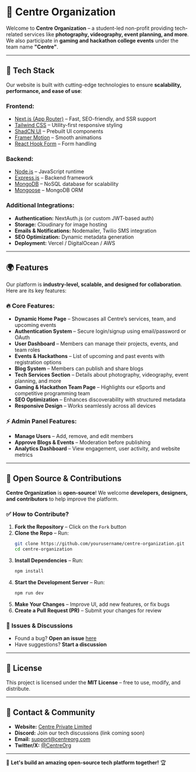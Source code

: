 # 🌟 Centre Organization

Welcome to **Centre Organization** – a student-led non-profit providing tech-related services like **photography, videography, event planning, and more**. We also participate in **gaming and hackathon college events** under the team name **"Centre"**.

---

## 🚀 Tech Stack
Our website is built with cutting-edge technologies to ensure **scalability, performance, and ease of use**:

### **Frontend:**
- [Next.js (App Router)](https://nextjs.org/) – Fast, SEO-friendly, and SSR support
- [Tailwind CSS](https://tailwindcss.com/) – Utility-first responsive styling
- [ShadCN UI](https://ui.shadcn.com/) – Prebuilt UI components
- [Framer Motion](https://www.framer.com/motion/) – Smooth animations
- [React Hook Form](https://react-hook-form.com/) – Form handling

### **Backend:**
- [Node.js](https://nodejs.org/) – JavaScript runtime
- [Express.js](https://expressjs.com/) – Backend framework
- [MongoDB](https://www.mongodb.com/) – NoSQL database for scalability
- [Mongoose](https://mongoosejs.com/) – MongoDB ORM

### **Additional Integrations:**
- **Authentication:** NextAuth.js (or custom JWT-based auth)
- **Storage:** Cloudinary for image hosting
- **Emails & Notifications:** Nodemailer, Twilio SMS integration
- **SEO Optimization:** Dynamic metadata generation
- **Deployment:** Vercel / DigitalOcean / AWS

---

## 🌍 Features
Our platform is **industry-level, scalable, and designed for collaboration**. Here are its key features:

### 🔥 **Core Features:**
- **Dynamic Home Page** – Showcases all Centre’s services, team, and upcoming events
- **Authentication System** – Secure login/signup using email/password or OAuth
- **User Dashboard** – Members can manage their projects, events, and team roles
- **Events & Hackathons** – List of upcoming and past events with registration options
- **Blog System** – Members can publish and share blogs
- **Tech Services Section** – Details about photography, videography, event planning, and more
- **Gaming & Hackathon Team Page** – Highlights our eSports and competitive programming team
- **SEO Optimization** – Enhances discoverability with structured metadata
- **Responsive Design** – Works seamlessly across all devices

### ⚡ **Admin Panel Features:**
- **Manage Users** – Add, remove, and edit members
- **Approve Blogs & Events** – Moderation before publishing
- **Analytics Dashboard** – View engagement, user activity, and website metrics

---

## 🎉 Open Source & Contributions
**Centre Organization** is **open-source**! We welcome **developers, designers, and contributors** to help improve the platform.

### ✅ **How to Contribute?**
1. **Fork the Repository** – Click on the `Fork` button
2. **Clone the Repo** – Run:
   ```bash
   git clone https://github.com/yourusername/centre-organization.git
   cd centre-organization
   ```
3. **Install Dependencies** – Run:
   ```bash
   npm install
   ```
4. **Start the Development Server** – Run:
   ```bash
   npm run dev
   ```
5. **Make Your Changes** – Improve UI, add new features, or fix bugs
6. **Create a Pull Request (PR)** – Submit your changes for review

### 🔖 **Issues & Discussions**
- Found a bug? **Open an issue** [here](https://github.com/yourusername/centre-organization/issues)
- Have suggestions? **Start a discussion**

---

## 📜 License
This project is licensed under the **MIT License** – free to use, modify, and distribute.

---

## 💬 Contact & Community
- **Website:** [Centre Private Limited](https://yourwebsite.com)
- **Discord:** Join our tech discussions (link coming soon)
- **Email:** support@centreorg.com
- **Twitter/X:** [@CentreOrg](https://twitter.com/centreorg)

---

🚀 **Let's build an amazing open-source tech platform together!** 🏆

